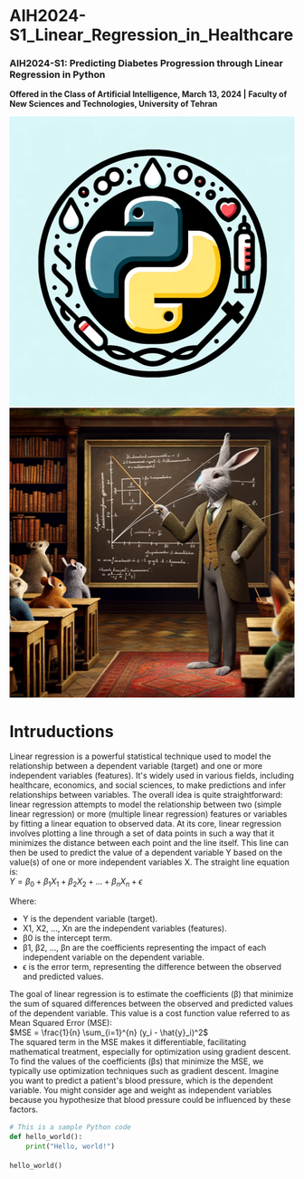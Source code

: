 # AIH2024-S1_Linear_Regression_in_Healthcare
### AIH2024-S1: Predicting Diabetes Progression through Linear Regression in Python 
**Offered in the Class of Artificial Intelligence, March 13, 2024 | Faculty of New Sciences and Technologies, University of Tehran**

<div align="center">
<img src="Python.png" alt="Alt text" width="512" height="512">
</div>

<div align="center">
<img src="images/Rabbit.webp" alt="Alt text" width="512" height="512">
</div>

# Intruductions
Linear regression is a powerful statistical technique used to model the relationship between a dependent variable (target) and one or more independent variables (features). It's widely used in various fields, including healthcare, economics, and social sciences, to make predictions and infer relationships between variables. The overall idea is quite straightforward: linear regression attempts to model the relationship between two (simple linear regression) or more (multiple linear regression) features or variables by fitting a linear equation to observed data. At its core, linear regression involves plotting a line through a set of data points in such a way that it minimizes the distance between each point and the line itself. This line can then be used to predict the value of a dependent variable Y based on the value(s) of one or more independent variables X. The straight line equation is:  
$`Y = \beta_0 + \beta_1X_1 + \beta_2X_2 + ... + \beta_nX_n + \epsilon`$

Where:
- Y is the dependent variable (target).
- X1, X2, ..., Xn are the independent variables (features).
- β0 is the intercept term.
- β1, β2, ..., βn are the coefficients representing the impact of each independent variable on the dependent variable.
- ϵ is the error term, representing the difference between the observed and predicted values.

The goal of linear regression is to estimate the coefficients (β) that minimize the sum of squared differences between the observed and predicted values of the dependent variable. This value is a cost function value referred to as Mean Squared Error (MSE):  
$MSE = \frac{1}{n} \sum_{i=1}^{n} (y_i - \hat{y}_i)^2$  
The squared term in the MSE makes it differentiable, facilitating mathematical treatment, especially for optimization using gradient descent. To find the values of the coefficients (βs) that minimize the MSE, we typically use optimization techniques such as gradient descent.
Imagine you want to predict a patient's blood pressure, which is the dependent variable. You might consider age and weight as independent variables because you hypothesize that blood pressure could be influenced by these factors.




```python
# This is a sample Python code
def hello_world():
    print("Hello, world!")

hello_world()
```


